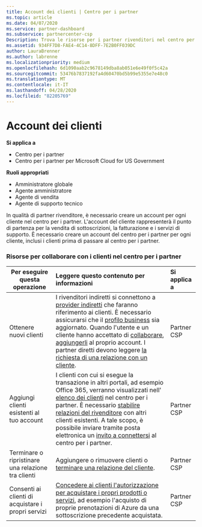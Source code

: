 ```yaml
---
title: Account dei clienti | Centro per i partner
ms.topic: article
ms.date: 04/07/2020
ms.service: partner-dashboard
ms.subservice: partnercenter-csp
Description: Trova le risorse per i partner rivenditori nel centro per i partner. Ciò include la necessità di creare account cliente prima di vendere sottoscrizioni, fatturare o offrire supporto.
ms.assetid: 934FF7D8-FAE4-4C14-8DFF-7E2B0FF039DC
author: LauraBrenner
ms.author: labrenne
ms.localizationpriority: medium
ms.openlocfilehash: 6d1090aab2c9678149dba8ab051e6e49f0f5c42a
ms.sourcegitcommit: 53476b7837192fa4d60470bd5b99e5355e7e48c0
ms.translationtype: MT
ms.contentlocale: it-IT
ms.lasthandoff: 04/28/2020
ms.locfileid: "82205769"
---
```

# <a name="customer-accounts"></a>Account dei clienti

**Si applica a**

-  Centro per i partner
-  Centro per i partner per Microsoft Cloud for US Government

**Ruoli appropriati**

- Amministratore globale
- Agente amministratore
- Agente di vendita
- Agente di supporto tecnico

In qualità di partner rivenditore, è necessario creare un account per ogni cliente nel centro per i partner. L'account del cliente rappresenterà il punto di partenza per la vendita di sottoscrizioni, la fatturazione e i servizi di supporto. È necessario creare un account del centro per i partner per ogni cliente, inclusi i clienti prima di passare al centro per i partner.

### <a name="resources-for-working-with-your-customers-on-the-partner-center"></a>Risorse per collaborare con i clienti nel centro per i partner

|**Per eseguire questa operazione**   |**Leggere questo contenuto per informazioni**   |**Si applica a**|
|-----------------|:----------------------------|:--------------|
|Ottenere nuovi clienti|I rivenditori indiretti si connettono a [provider indiretti](indirect-reseller-tasks-in-partner-center.md) che faranno riferimento ai clienti. È necessario assicurarsi che il [profilo business](create-a-marketing-profile.md) sia aggiornato. Quando l'utente e un cliente hanno accettato di [collaborare](responding-to-referrals.md), [aggiungerli](add-a-new-customer.md) al proprio account. I partner diretti devono leggere [la richiesta di una relazione con un cliente](request-a-relationship-with-a-customer.md).|Partner CSP|
|Aggiungi clienti esistenti al tuo account   | I clienti con cui si esegue la transazione in altri portali, ad esempio Office 365, verranno visualizzati nell' [elenco dei clienti](see-your-customer-list.md) nel centro per i partner. È necessario [stabilire relazioni del rivenditore](indirect-reseller-tasks-in-partner-center.md) con altri clienti esistenti. A tale scopo, è possibile inviare tramite posta elettronica un [invito a connettersi](responding-to-referrals.md) al centro per i partner.   | Partner CSP   |
|Terminare o ripristinare una relazione tra clienti   | Aggiungere o rimuovere clienti o [terminare una relazione del cliente](remove-a-relationship.md).  |   Partner CSP |
|Consenti ai clienti di acquistare i propri servizi   | [Concedere ai clienti l'autorizzazione per acquistare i propri prodotti o servizi](give-customers-permission.md), ad esempio l'acquisto di proprie prenotazioni di Azure da una sottoscrizione precedente acquistata.  | Partner CSP |